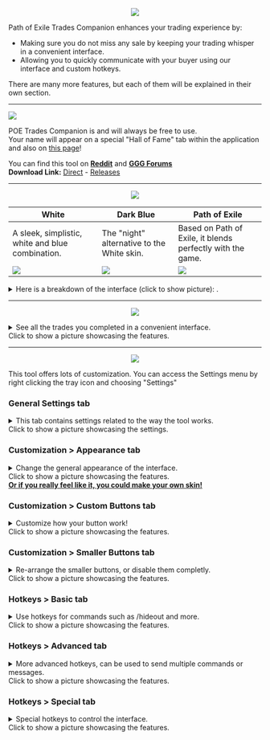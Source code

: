 
<p align="center">
  <img src="https://github.com/lemasato/POE-Trades-Companion/raw/dev/Resources/Others/ForumBanner_NoBackground.png">
</p> <!-- TC Banner -->
    
Path of Exile Trades Companion enhances your trading experience by:      
- Making sure you do not miss any sale by keeping your trading whisper in a convenient interface.      
- Allowing you to quickly communicate with your buyer using our interface and custom hotkeys.      
    
There are many more features, but each of them will be explained in their own section.  

***
  
<a href="https://www.paypal.com/cgi-bin/webscr?cmd=_s-xclick&hosted_button_id=BSWU76BLQBMCU"><img src="https://github.com/lemasato/POE-Trades-Companion/raw/dev/Resources/Others/Banner_Paypal.png"></a> <!-- Paypal Banner -->
    
POE Trades Companion is and will always be free to use.  
Your name will appear on a special "Hall of Fame" tab within the application and also on [this page](https://github.com/lemasato/POE-Trades-Companion/wiki/Support)!  

You can find this tool on **[Reddit](https://www.reddit.com/r/pathofexile/comments/57oo3h)** and **[GGG Forums](https://www.pathofexile.com/forum/view-thread/1755148)**      
**Download Link:** [Direct](https://raw.githubusercontent.com/lemasato/POE-Trades-Companion/master/POE%20Trades%20Companion.exe) - [Releases](https://github.com/lemasato/POE-Trades-Companion/releases/latest)    

***

<p align="center">
  <img src="https://github.com/lemasato/POE-Trades-Companion/raw/dev/Resources/Others/BANNER_INTERFACE.png">
</p> <!-- Interface Banner -->

|White|Dark Blue|Path of Exile|  
|---|---|---|  
|A sleek, simplistic, white and blue combination.|The "night" alternative to the White skin.|Based on Path of Exile, it blends perfectly with the game.|
|![](https://github.com/lemasato/POE-Trades-Companion/raw/dev/Resources/Skins/White/Preview.png)|![](https://github.com/lemasato/POE-Trades-Companion/raw/dev/Resources/Skins/Dark%20Blue/Preview.png)|![](https://github.com/lemasato/POE-Trades-Companion/raw/dev/Resources/Skins/Path%20of%20Exile/Preview.png)
<details>
  <summary>Here is a breakdown of the interface (click to show picture):
.</summary>
 <img src="https://github.com/lemasato/POE-Trades-Companion/raw/dev/Resources/Others/GUI_EXPLAINED.png">
</details>

***

<p align="center">
  <img src="https://github.com/lemasato/POE-Trades-Companion/raw/dev/Resources/Others/BANNER_TRADING_STATS.png">
</p> <!-- Trading Stats Banner -->
<details>
  <summary>See all the trades you completed in a convenient interface.
<br>Click to show a picture showcasing the features.</summary>
 <img src="https://github.com/lemasato/POE-Trades-Companion/raw/dev/Resources/Others/MY_STATS_EXPLAINED.png">
</details>      

***
<p align="center">
  <img src="https://github.com/lemasato/POE-Trades-Companion/raw/dev/Resources/Others/BANNER_SETTINGS.png">
</p> <!-- Settings Banner -->
This tool offers lots of customization.    
You can access the Settings menu by right clicking the tray icon and choosing "Settings"    
    
### General Settings tab    
    
<details>
  <summary>This tab contains settings related to the way the tool works.
<br>Click to show a picture showcasing the settings.</summary>
 <img src="https://github.com/lemasato/POE-Trades-Companion/raw/dev/Resources/Others/SETTINGS_EXPLAINED.png">
</details>    

### Customization > Appearance tab    
    
<details>
  <summary>Change the general appearance of the interface.
<br>Click to show a picture showcasing the features.</summary>
 <img src="https://github.com/lemasato/POE-Trades-Companion/raw/dev/Resources/Others/APPEARANCE_EXPLAINED.png">
</details>     
<b><a href="https://github.com/lemasato/POE-Trades-Companion/wiki/Creating-Your-Skin">Or if you really feel like it, you could make your own skin!</a></b>
    
### Customization > Custom Buttons tab    
    
<details>
  <summary>Customize how your button work!
<br>Click to show a picture showcasing the features.</summary>
 <img src="https://github.com/lemasato/POE-Trades-Companion/raw/dev/Resources/Others/CUSTOM_BUTTONS_EXPLAINED.png">
</details>    
    
### Customization > Smaller Buttons tab    

<details>
  <summary>Re-arrange the smaller buttons, or disable them completly.
<br>Click to show a picture showcasing the features.</summary>
 <img src="https://github.com/lemasato/POE-Trades-Companion/raw/dev/Resources/Others/SMALLER_BUTTONS_EXPLAINED.png">
</details>    
    
### Hotkeys > Basic tab    
    
<details>
  <summary>Use hotkeys for commands such as /hideout and more.
<br>Click to show a picture showcasing the features.</summary>
 <img src="https://github.com/lemasato/POE-Trades-Companion/raw/dev/Resources/Others/HOTKEYS_BASIC_EXPLAINED.png">
</details>    
    
### Hotkeys > Advanced tab    
    
<details>
  <summary>More advanced hotkeys, can be used to send multiple commands or messages.
<br>Click to show a picture showcasing the features.</summary>
 <img src="https://github.com/lemasato/POE-Trades-Companion/raw/dev/Resources/Others/HOTKEYS_ADVANCED_EXPLAINED.png">
</details>    
    
### Hotkeys > Special tab    
    
<details>
  <summary>Special hotkeys to control the interface.
<br>Click to show a picture showcasing the features.</summary>
 <img src="https://github.com/lemasato/POE-Trades-Companion/raw/dev/Resources/Others/HOTKEYS_SPECIAL_EXPLAINED.png">
</details>        
